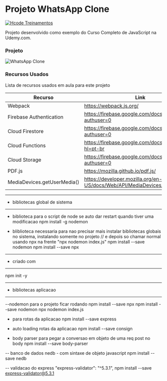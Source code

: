 # Projeto WhatsApp Clone

[![Hcode Treinamentos](https://www.hcode.com.br/res/img/hcode-200x100.png)](https://www.hcode.com.br)

Projeto desenvolvido como exemplo do Curso Completo de JavaScript na Udemy.com.

### Projeto
![WhatsApp Clone](https://firebasestorage.googleapis.com/v0/b/hcode-com-br.appspot.com/o/whatsapp.jpg?alt=media&token=5fc78e3b-4871-424f-abfa-b765f2515d0c)

### Recursos Usados

Lista de recursos usados em aula para este projeto

| Recurso | Link |
| ------ | ------ |
| Webpack | https://webpack.js.org/ |
| Firebase Authentication | https://firebase.google.com/docs/auth/?authuser=0 |
| Cloud Firestore | https://firebase.google.com/docs/firestore/?authuser=0 |
| Cloud Functions | https://firebase.google.com/docs/functions/?hl=pt-br |
| Cloud Storage | https://firebase.google.com/docs/storage/?authuser=0 |
| PDF.js | https://mozilla.github.io/pdf.js/ |
| MediaDevices.getUserMedia() | https://developer.mozilla.org/en-US/docs/Web/API/MediaDevices/getUserMedia |


--- ---------------------------------------------------
- bibliotecas global de sistema
--- ---------------------------------------------------
- biblioteca para o script de node se auto dar restart quando tiver uma modificacao
 npm install -g nodemon 
 
 - bliblioteca necessaria para nao precisar mais instalar bibliotecas globais no sistema, instalando somente no projeto
// e depois so chamar normal usando npx na frente "npx nodemon index.js"
  npm install --save nodemon 
  npm install --save npx

   
  
--- ---------------------------------------------------
- criado com
--- ---------------------------------------------------
npm init -y


--- ---------------------------------------------------
- bibliotecas aplicacao
--- ---------------------------------------------------

--nodemon para o projeto ficar rodando 
npm install --save npx
npm install --save nodemon
npx nodemon index.js

- para rotas da aplicacao
npm install --save express

- auto loading rotas da aplicacao
npm install --save consign

- body parser para pegar a conversao em objeto de uma req post no body
npm install --save body-parser

-- banco de dados nedb - com sintaxe de objeto javascript
npm install --save nedb

-- validacao do express "express-validator": "^5.3.1",
npm install --save express-validator@5.3.1




